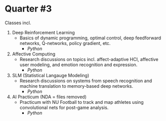 # Quarter #3

Classes incl.

1. Deep Reinforcement Learning
   - Basics of dynamic programming, optimal control, deep feedforward networks, Q-networks, policy gradient, etc.
     - *Python*
2. Affective Computing
   - Research discussions on topics incl. affect-adaptive HCI, affective user modeling, and emotion recognition and expression.
     - *Python*
3. SLM (Statistical Langauge Modeling)
   - Research discussions on systems from speech recognition and machine translation to memory-based deep networks.
     - *Python*
4. AI Practicum (NDA = files removed)
   - Practicum with NU Football to track and map athletes using convolutional nets for post-game analysis.
     - *Python*
